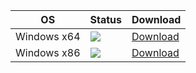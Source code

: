 | OS | Status | Download |
|----------|--------|----------|
| Windows x64 | [![](http://172.16.31.73:27015/app/rest/builds/buildType:AVMService_CiAVMServiceWindowsBuild_BuildAVMServiceAppsX64/statusIcon.svg)](http://172.16.31.73:27015/buildConfiguration/AVMService_CiAVMServiceWindowsBuild_BuildAVMServiceAppsX64) | [Download](file://///Fserver/av-tuk/SOFT/AVTUK-S/CI/) |
| Windows x86 | [![](http://172.16.31.73:27015/app/rest/builds/buildType:AVMService_CiAVMServiceWindowsBuild_BuildAVMServiceAppsX86/statusIcon.svg)](http://172.16.31.73:27015/buildConfiguration/AVMService_CiAVMServiceWindowsBuild_BuildAVMServiceAppsX86) | [Download](file://///Fserver/av-tuk/SOFT/AVTUK-S/CI/) |
